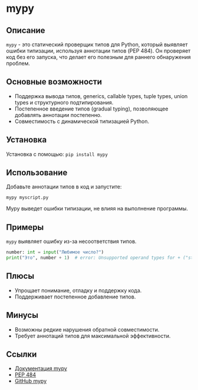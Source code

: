 # mypy

## Описание
`mypy` - это статический проверщик типов для Python, который выявляет ошибки типизации, используя аннотации типов (PEP 484). Он проверяет код без его запуска, что делает его полезным для раннего обнаружения проблем.

## Основные возможности
- Поддержка вывода типов, generics, callable types, tuple types, union types и структурного подтипирования.
- Постепенное введение типов (gradual typing), позволяющее добавлять аннотации постепенно.
- Совместимость с динамической типизацией Python.

## Установка
Установка с помощью: `pip install mypy`

## Использование
Добавьте аннотации типов в код и запустите:
```
mypy myscript.py
```
Mypy выведет ошибки типизации, не влияя на выполнение программы.

## Примеры
`mypy` выявляет ошибку из-за несоответствия типов.
```python
number: int = input("Любимое число?")
print("Это", number + 1)  # error: Unsupported operand types for + ("str" and "int")
```

## Плюсы
- Упрощает понимание, отладку и поддержку кода.
- Поддерживает постепенное добавление типов.

## Минусы
- Возможны редкие нарушения обратной совместимости.
- Требует аннотаций типов для максимальной эффективности.

## Ссылки
- [Документация mypy](https://mypy.readthedocs.io/en/stable/)
- [PEP 484](https://peps.python.org/pep-0484/)
- [GitHub mypy](https://github.com/python/mypy)
